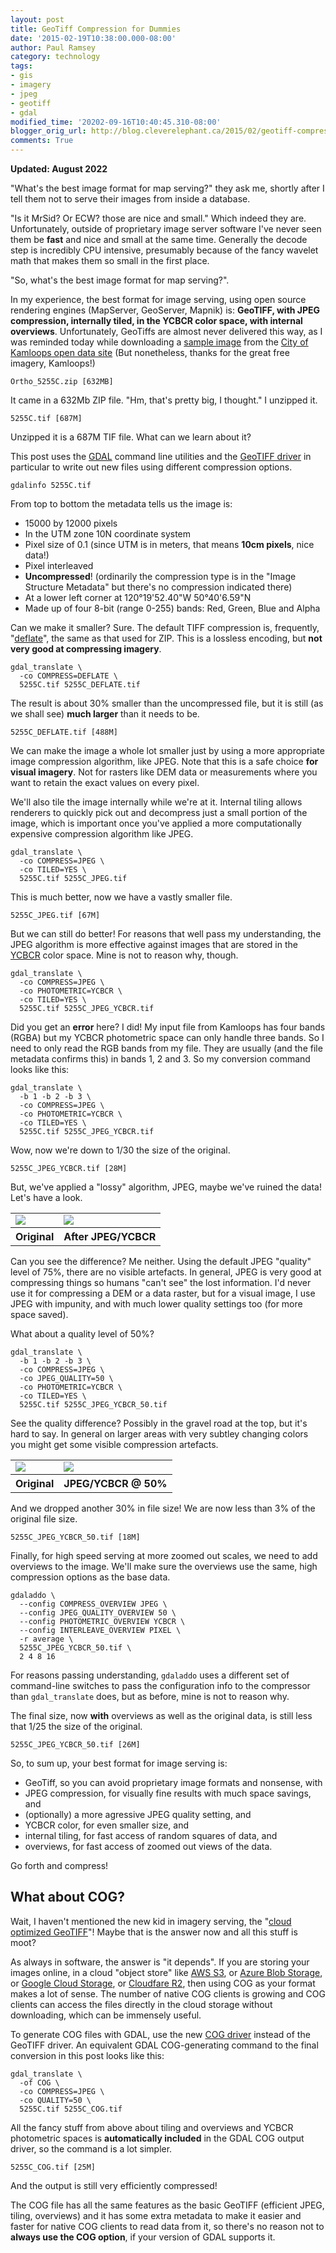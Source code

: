 ```yaml
---
layout: post
title: GeoTiff Compression for Dummies
date: '2015-02-19T10:38:00.000-08:00'
author: Paul Ramsey
category: technology
tags:
- gis
- imagery
- jpeg
- geotiff
- gdal
modified_time: '20202-09-16T10:40:45.310-08:00'
blogger_orig_url: http://blog.cleverelephant.ca/2015/02/geotiff-compression-for-dummies.html
comments: True
---
```


**Updated: August 2022**

"What's the best image format for map serving?" they ask me, shortly after I tell them not to serve their images from inside a database. 

"Is it MrSid? Or ECW? those are nice and small." Which indeed they are. Unfortunately, outside of proprietary image server software I've never seen them be **fast** and nice and small at the same time. Generally the decode step is incredibly CPU intensive, presumably because of the fancy wavelet math that makes them so small in the first place.

"So, what's the best image format for map serving?".

In my experience, the best format for image serving, using open source rendering engines (MapServer, GeoServer, Mapnik) is: **GeoTIFF, with JPEG compression, internally tiled, in the YCBCR color space, with internal overviews**. Unfortunately, GeoTiffs are almost never delivered this way, as I was reminded today while downloading a [sample image](https://geoprodsvr.kamloops.ca/Opendata/Ortho/Tif/2020/Ortho_5255C.zip) from the [City of Kamloops open data site](https://mydata-kamloops.opendata.arcgis.com/search?tags=Orthophoto) (But nonetheless, thanks for the great free imagery, Kamloops!)

    Ortho_5255C.zip [632MB]

It came in a 632Mb ZIP file. "Hm, that's pretty big, I thought." I unzipped it.

    5255C.tif [687M]

Unzipped it is a 687M TIF file. What can we learn about it?

This post uses the [GDAL](https://gdal.org) command line utilities and the [GeoTIFF driver](https://gdal.org/drivers/raster/gtiff.html) in particular to write out new files using different compression options.

    gdalinfo 5255C.tif

From top to bottom the metadata tells us the image is:

* 15000 by 12000 pixels
* In the UTM zone 10N coordinate system
* Pixel size of 0.1 (since UTM is in meters, that means **10cm pixels**, nice data!)
* Pixel interleaved
* **Uncompressed**! (ordinarily the compression type is in the "Image Structure Metadata" but there's no compression indicated there)
* At a lower left corner at 120°19'52.40"W 50°40'6.59"N
* Made up of four 8-bit (range 0-255) bands: Red, Green, Blue and Alpha

Can we make it smaller? Sure. The default TIFF compression is, frequently, "[deflate](http://en.wikipedia.org/wiki/Huffman_coding)", the same as that used for ZIP. This is a lossless encoding, but **not very good at compressing imagery**. 

    gdal_translate \
      -co COMPRESS=DEFLATE \
      5255C.tif 5255C_DEFLATE.tif

The result is about 30% smaller than the uncompressed file, but it is still (as we shall see) **much larger** than it needs to be.

    5255C_DEFLATE.tif [488M]

We can make the image a whole lot smaller just by using a more appropriate image compression algorithm, like JPEG. Note that this is a safe choice **for visual imagery**. Not for rasters like DEM data or measurements where you want to retain the exact values on every pixel.

We'll also tile the image internally while we're at it. Internal tiling allows renderers to quickly pick out and decompress just a small portion of the image, which is important once you've applied a more computationally expensive compression algorithm like JPEG.

    gdal_translate \
      -co COMPRESS=JPEG \
      -co TILED=YES \
      5255C.tif 5255C_JPEG.tif

This is much better, now we have a vastly smaller file.

    5255C_JPEG.tif [67M]

But we can still do better! For reasons that well pass my understanding, the JPEG algorithm is more effective against images that are stored in the [YCBCR](http://en.wikipedia.org/wiki/YCbCr) color space. Mine is not to reason why, though.

    gdal_translate \
      -co COMPRESS=JPEG \
      -co PHOTOMETRIC=YCBCR \
      -co TILED=YES \
      5255C.tif 5255C_JPEG_YCBCR.tif

Did you get an **error** here? I did! My input file from Kamloops has four bands (RGBA) but my YCBCR photometric space can only handle three bands. So I need to only read the RGB bands from my file. They are usually (and the file metadata confirms this) in bands 1, 2 and 3. So my conversion command looks like this:

    gdal_translate \
      -b 1 -b 2 -b 3 \
      -co COMPRESS=JPEG \
      -co PHOTOMETRIC=YCBCR \
      -co TILED=YES \
      5255C.tif 5255C_JPEG_YCBCR.tif
      
Wow, now we're down to 1/30 the size of the original.

    5255C_JPEG_YCBCR.tif [28M]

But, we've applied a "lossy" algorithm, JPEG, maybe we've ruined the data! Let's have a look.

<table border="0"><tr>
<td><img src="{{ site.images }}/2022/example_lzw.png" /></td>
<td><img src="{{ site.images }}/2022/example_jpg.png" /></td>
</tr><tr>
<th>Original</th>
<th>After JPEG/YCBCR</th>
</tr></table>

Can you see the difference? Me neither. Using the default JPEG "quality" level of 75%, there are no visible artefacts. In general, JPEG is very good at compressing things so humans "can't see" the lost information. I'd never use it for compressing a DEM or a data raster, but for a visual image, I use JPEG with impunity, and with much lower quality settings too (for more space saved).

What about a quality level of 50%?

    gdal_translate \
      -b 1 -b 2 -b 3 \
      -co COMPRESS=JPEG \
      -co JPEG_QUALITY=50 \
      -co PHOTOMETRIC=YCBCR \
      -co TILED=YES \
      5255C.tif 5255C_JPEG_YCBCR_50.tif

See the quality difference? Possibly in the gravel road at the top, but it's hard to say. In general on larger areas with very subtley changing colors you might get some visible compression artefacts.

<table border="0"><tr>
<td><img src="{{ site.images }}/2022/example2_raw.png" /></td>
<td><img src="{{ site.images }}/2022/example2_jpg50.png" /></td>
</tr><tr>
<th>Original</th>
<th>JPEG/YCBCR @ 50%</th>
</tr></table>

And we dropped another 30% in file size! We are now less than 3% of the original file size.

    5255C_JPEG_YCBCR_50.tif [18M]

Finally, for high speed serving at more zoomed out scales, we need to add overviews to the image. We'll make sure the overviews use the same, high compression options as the base data.

    gdaladdo \
      --config COMPRESS_OVERVIEW JPEG \
      --config JPEG_QUALITY_OVERVIEW 50 \
      --config PHOTOMETRIC_OVERVIEW YCBCR \
      --config INTERLEAVE_OVERVIEW PIXEL \
      -r average \
      5255C_JPEG_YCBCR_50.tif \
      2 4 8 16
      
For reasons passing understanding, `gdaladdo` uses a different set of command-line switches to pass the configuration info to the compressor than `gdal_translate` does, but as before, mine is not to reason why.

The final size, now **with** overviews as well as the original data, is still less that 1/25 the size of the original.

    5255C_JPEG_YCBCR_50.tif [26M]

So, to sum up, your best format for image serving is:

* GeoTiff, so you can avoid proprietary image formats and nonsense, with
* JPEG compression, for visually fine results with much space savings, and
* (optionally) a more agressive JPEG quality setting, and
* YCBCR color, for even smaller size, and
* internal tiling, for fast access of random squares of data, and
* overviews, for fast access of zoomed out views of the data.

Go forth and compress!

## What about COG?

Wait, I haven't mentioned the new kid in imagery serving, the "[cloud optimized GeoTIFF](https://www.cogeo.org/)"! Maybe that is the answer now and all this stuff is moot? 

As always in software, the answer is "it depends". If you are storing your images online, in a cloud "object store" like [AWS S3](https://aws.amazon.com/s3/), or [Azure Blob Storage](https://azure.microsoft.com/en-ca/services/storage/blobs/), or [Google Cloud Storage](https://cloud.google.com/storage/), or [Cloudfare R2](https://azure.microsoft.com/en-ca/services/storage/blobs/), then using COG as your format makes a lot of sense. The number of native COG clients is growing and COG clients can access the files directly in the cloud storage without downloading, which can be immensely useful.

To generate COG files with GDAL, use the new [COG driver](https://gdal.org/drivers/raster/cog.html) instead of the GeoTIFF driver. An equivalent GDAL COG-generating command to the final conversion in this post looks like this:

    gdal_translate \
      -of COG \
      -co COMPRESS=JPEG \
      -co QUALITY=50 \
      5255C.tif 5255C_COG.tif

All the fancy stuff from above about tiling and overviews and YCBCR photometric spaces is **automatically included** in the GDAL COG output driver, so the command is a lot simpler.

    5255C_COG.tif [25M]

And the output is still very efficiently compressed!

The COG file has all the same features as the basic GeoTIFF (efficient JPEG, tiling, overviews) and it has some extra metadata to make it easier and faster for native COG clients to read data from it, so there's no reason not to **always use the COG option**, if your version of GDAL supports it.

